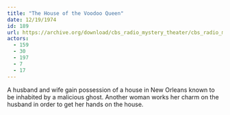 ```yaml
---
title: "The House of the Voodoo Queen"
date: 12/19/1974
id: 189
url: https://archive.org/download/cbs_radio_mystery_theater/cbs_radio_mystery_theater-0151-0200.zip/cbs_radio_mystery_theater-0151-0200%2Fcbsrmt_0189_the_house_of_the_voodoo_queen.mp3
actors:
  - 159
  - 30
  - 197
  - 7
  - 17
---
```

A husband and wife gain possession of a house in New Orleans known to be inhabited by a malicious ghost. Another woman works her charm on the husband in order to get her hands on the house.